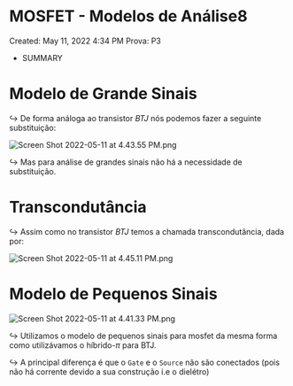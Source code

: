 # MOSFET - Modelos de Análise8

Created: May 11, 2022 4:34 PM
Prova: P3

- SUMMARY

# Modelo de Grande Sinais

$\hookrightarrow$ De forma análoga ao transistor $BTJ$ nós podemos fazer a seguinte substituição:

![Screen Shot 2022-05-11 at 4.43.55 PM.png](MOSFET%20-%20Modelos%20de%20Ana%CC%81lise8%201f7b1f86f43a47a592c3db5279325998/Screen_Shot_2022-05-11_at_4.43.55_PM.png)

$\hookrightarrow$ Mas para análise de grandes sinais não há a necessidade de substituição.

# Transcondutância

$\hookrightarrow$ Assim como no transistor $BTJ$ temos a chamada transcondutância, dada por:

![Screen Shot 2022-05-11 at 4.45.11 PM.png](MOSFET%20-%20Modelos%20de%20Ana%CC%81lise8%201f7b1f86f43a47a592c3db5279325998/Screen_Shot_2022-05-11_at_4.45.11_PM.png)

# Modelo de Pequenos Sinais

![Screen Shot 2022-05-11 at 4.41.33 PM.png](MOSFET%20-%20Modelos%20de%20Ana%CC%81lise8%201f7b1f86f43a47a592c3db5279325998/Screen_Shot_2022-05-11_at_4.41.33_PM.png)

$\hookrightarrow$ Utilizamos o modelo de pequenos sinais para mosfet da mesma forma como utilizávamos o híbrido-$\pi$ para BTJ.

$\hookrightarrow$ A principal diferença é que o `Gate` e o `Source` não são conectados (pois não há corrente devido a sua construção i.e o dielétro)